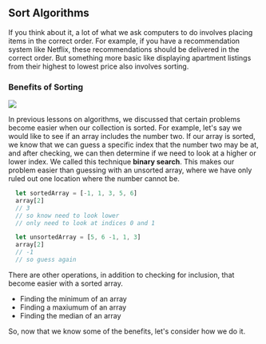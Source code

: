 ## Sort Algorithms

If you think about it, a lot of what we ask computers to do involves placing items in the correct order.  For example, if you have a recommendation system like Netflix, these recommendations should be delivered in the correct order.  But something more basic like displaying apartment listings from their highest to lowest price also involves sorting.  



### Benefits of Sorting

![](https://s3-us-west-2.amazonaws.com/curriculum-content/web-development/algorithms/alphabet-sort.jpg)

In previous lessons on algorithms, we discussed that certain problems become easier when our collection is sorted.  For example, let's say we would like to see if an array includes the number two. If our array is sorted, we know that we can guess a specific index that the number two may be at, and after checking, we can then determine if we need to look at a higher or lower index.  We called this technique **binary search**.  This makes our problem easier than guessing with an unsorted array, where we have only ruled out one location where the number cannot be.

```javascript
  let sortedArray = [-1, 1, 3, 5, 6]
  array[2]
  // 3
  // so know need to look lower
  // only need to look at indices 0 and 1

  let unsortedArray = [5, 6 -1, 1, 3]
  array[2]
  // -1
  // so guess again
```

There are other operations, in addition to checking for inclusion, that become easier with a sorted array.

  * Finding the minimum of an array
  * Finding a maxiumum of an array
  * Finding the median of an array

So, now that we know some of the benefits, let's consider how we do it.

